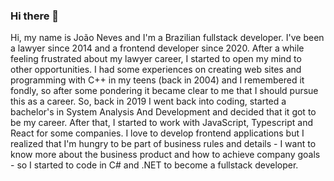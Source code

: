 ### Hi there 👋

Hi, my name is João Neves and I'm a Brazilian fullstack developer. I've been a lawyer since 2014 and a frontend developer since 2020. After a while feeling frustrated about my lawyer career, I started to open my mind to other opportunities. I had some experiences on creating web sites and programming with C++ in my teens (back in 2004) and I remembered it fondly, so after some pondering it became clear to me that I should pursue this as a career. So, back in 2019 I went back into coding, started a bachelor's in System Analysis And Development and decided that it got to be my career. After that, I started to work with JavaScript, Typescript and React for some companies. I love to develop frontend applications but I realized that I'm hungry to be part of business rules and details - I want to know more about the business product and how to achieve company goals - so I started to code in C# and .NET to become a fullstack developer.
